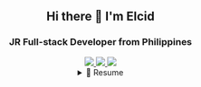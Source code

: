 <h2 align="center">
  Hi there 👋 I'm Elcid
</h2>
<h3 align="center">
  JR Full-stack Developer from Philippines
</h3>
<div align="center">
  <a href="mailto:elcid.delapaz@gmail.com">
    <img src="https://img.shields.io/badge/Gmail-D14836?style=for-the-badge&logo=gmail&logoColor=white" />
  </a>
  <a href="https://m.me/elcidlang">
    <img src="https://img.shields.io/badge/Messenger-00B2FF?style=for-the-badge&logo=messenger&logoColor=white" />
  </a>
  <a href="https://www.linkedin.com/in/elciddelapaz/">
    <img src="https://img.shields.io/badge/LinkedIn-0077B5?style=for-the-badge&logo=linkedin&logoColor=white" />
  </a>
  </div>
<details>
  <summary align="center">📃 Resume</summary>
  
  ## Education
  📖 Bachelor of Science in Information Technology\
  📆 2019 - 2023\
  📍 **Adventist University of the Philippines** - Cavite, PH
  ## Experience
  <img align="right" src="https://img.shields.io/badge/Docker-2CA5E0?logo=docker&logoColor=white" />
  <img align="right" src="https://img.shields.io/badge/Postman-FF6C37?logo=Postman&logoColor=white" />
  <img align="right" src="https://img.shields.io/badge/Jira-0052CC?logo=Jira&logoColor=white" />
  <img align="right" src="https://img.shields.io/badge/Wordpress-21759B?logo=wordpress&logoColor=white" />
  <img align="right" src="https://img.shields.io/badge/MySQL-005C84?logo=mysql&logoColor=white" />
  <img align="right" src="https://img.shields.io/badge/Tailwind_CSS-38B2AC?logo=tailwind-css&logoColor=white" />
  <img align="right" src="https://img.shields.io/badge/Vue%20js-35495E?logo=vuedotjs&logoColor=4FC08D" />
  <img align="right" src="https://img.shields.io/badge/Laravel-FF2D20?logo=laravel&logoColor=white" />
  
  - 👨‍💻 Laravel Developer\
  📆 Oct 2023 - Feb 2024\
  📍 WebArt Design, AU/Remote
  <img align="right" src="https://img.shields.io/badge/Slack-4A154B?logo=slack&logoColor=white" />
  <img align="right" src="https://img.shields.io/badge/Postman-FF6C37?logo=Postman&logoColor=white" />
  <img align="right" src="https://img.shields.io/badge/MySQL-005C84?logo=mysql&logoColor=white" />
  <img align="right" src="https://img.shields.io/badge/Tailwind_CSS-38B2AC?logo=tailwind-css&logoColor=white" />
  <img align="right" src="https://img.shields.io/badge/Vue%20js-35495E?logo=vuedotjs&logoColor=4FC08D" />
  <img align="right" src="https://img.shields.io/badge/Laravel-FF2D20?logo=laravel&logoColor=white" />
  
  - 👨‍💻 Front-end Developer\
  📆 June 2023 - Sept 2023\
  📍 Group One JL International Inc., PH

  <img align="right" src="https://img.shields.io/badge/MongoDB-4EA94B?logo=mongodb&logoColor=white" />
  <img align="right" src="https://img.shields.io/badge/Material%20UI-007FFF?logo=mui&logoColor=white" />
  <img align="right" src="https://img.shields.io/badge/React-20232A?logo=react&logoColor=61DAFB" />
  <img align="right" src="https://img.shields.io/badge/Express%20js-000000?logo=express&logoColor=white" />
  <img align="right" src="https://img.shields.io/badge/Node%20js-339933?logo=nodedotjs&logoColor=white" />

  - 👨‍💻 Web Developer\
  📆 Aug 2022 - Dec 2022\
  📍 Adventist Medical Center Manila, PH
</details>
